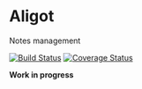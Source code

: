 # Aligot

Notes management

[![Build Status](https://travis-ci.org/skitoo/aligot.svg)](https://travis-ci.org/skitoo/aligot)
[![Coverage Status](https://coveralls.io/repos/skitoo/aligot/badge.svg)](https://coveralls.io/r/skitoo/aligot)

**Work in progress**
